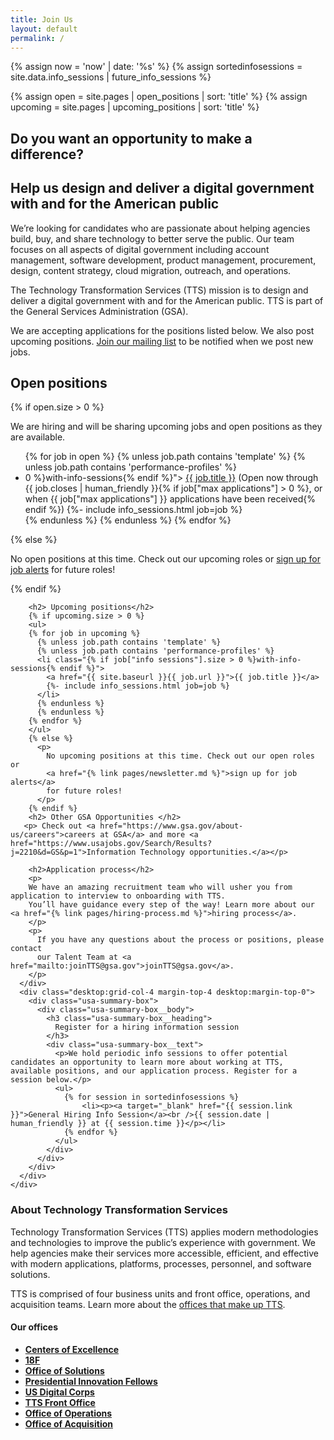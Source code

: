 ```yaml
---
title: Join Us
layout: default
permalink: /
---
```


{% assign now = 'now' | date: '%s' %}
{% assign sortedinfosessions = site.data.info_sessions | future_info_sessions %}

{% assign open = site.pages | open_positions | sort: 'title' %}
{% assign upcoming = site.pages | upcoming_positions | sort: 'title' %}

<section class="usa-hero padding-y-6">
  <div class="grid-container">
      <h1 class="usa-hero__heading--alt font-heading-l font-family-sans margin-top-0 tablet:margin-bottom-0">
        Do you want an opportunity to make a difference?
      </h1>
      <h2 class="usa-hero__heading margin-top-2 font-heading-2xl line-height-heading-4">
        Help us <span class="usa-hero__heading--highlight">design and deliver a digital government</span> with and for the American public
      </h2>
  </div>
</section>
<section class="usa-section">
  <div class="grid-container">
    <div class="grid-row grid-gap">
      <div class="desktop:grid-col-12 margin-bottom-3">
        <p class="usa-intro margin-top-0">
          We’re looking for candidates who are passionate about helping agencies build, buy, and share technology to better serve the public. Our team focuses on all aspects of digital government including account management, software development, product management, procurement, design, content strategy, cloud migration, outreach, and operations.
        </p>
        <div class="usa-prose">
          <p>
          The Technology Transformation Services (TTS) mission is to design and deliver a digital government with and for the American public. TTS is part of the General Services Administration (GSA).
          </p>
          <p>
          We are accepting applications for the positions listed below. We also post upcoming positions. <a href="{% link pages/newsletter.md %}">Join our mailing list</a> to be notified when we post new jobs.
          </p>
        </div>
      </div>
    </div>
    <div class="grid-row grid-gap">
      <div class="desktop:grid-col-8 usa-prose position-list">
        <h2 id="open-positions">Open positions</h2>
        {% if open.size > 0 %}
        <p>We are hiring and will be sharing upcoming jobs and open positions as they are available.</p>
        <ul>
        {% for job in open %}
          {% unless job.path contains 'template' %}
          {% unless job.path contains 'performance-profiles' %}
          <li class="{% if job["info sessions"].size > 0 %}with-info-sessions{% endif %}">
            <a href="{{ site.baseurl }}{{ job.url }}">{{ job.title }}</a>
            (Open now through {{ job.closes | human_friendly }}{% if job["max applications"] > 0 %}, or when {{ job["max applications"] }} applications have been received{% endif %})
            {%- include info_sessions.html job=job %}
          </li>
          {% endunless %}
          {% endunless %}
        {% endfor %}
        </ul>
        {% else %}
          <p>
            No open positions at this time. Check out our upcoming roles or
            <a href="{% link pages/newsletter.md %}">sign up for job alerts</a>
            for future roles!
          </p>
        {% endif %}

        <h2> Upcoming positions</h2>
        {% if upcoming.size > 0 %}
        <ul>
        {% for job in upcoming %}
          {% unless job.path contains 'template' %}
          {% unless job.path contains 'performance-profiles' %}
          <li class="{% if job["info sessions"].size > 0 %}with-info-sessions{% endif %}">
            <a href="{{ site.baseurl }}{{ job.url }}">{{ job.title }}</a>
            {%- include info_sessions.html job=job %}
          </li>
          {% endunless %}
          {% endunless %}
        {% endfor %}
        </ul>
        {% else %}
          <p>
            No upcoming positions at this time. Check out our open roles or
            <a href="{% link pages/newsletter.md %}">sign up for job alerts</a>
            for future roles!
          </p>
        {% endif %}
        <h2> Other GSA Opportunities </h2>
       <p> Check out <a href="https://www.gsa.gov/about-us/careers">careers at GSA</a> and more <a href="https://www.usajobs.gov/Search/Results?j=2210&d=GS&p=1">Information Technology opportunities.</a></p>

        <h2>Application process</h2>
        <p>
        We have an amazing recruitment team who will usher you from application to interview to onboarding with TTS.
        You’ll have guidance every step of the way! Learn more about our <a href="{% link pages/hiring-process.md %}">hiring process</a>.
        </p>
        <p>
          If you have any questions about the process or positions, please contact
          our Talent Team at <a href="mailto:joinTTS@gsa.gov">joinTTS@gsa.gov</a>.
        </p>
      </div>
      <div class="desktop:grid-col-4 margin-top-4 desktop:margin-top-0">
        <div class="usa-summary-box">
          <div class="usa-summary-box__body">
            <h3 class="usa-summary-box__heading">
              Register for a hiring information session
            </h3>
            <div class="usa-summary-box__text">
              <p>We hold periodic info sessions to offer potential candidates an opportunity to learn more about working at TTS, available positions, and our application process. Register for a session below.</p>
              <ul>
                {% for session in sortedinfosessions %}
                    <li><p><a target="_blank" href="{{ session.link }}">General Hiring Info Session</a><br />{{ session.date | human_friendly }} at {{ session.time }}</p></li>
                {% endfor %}
              </ul>
            </div>
          </div>
        </div>
      </div>
    </div>

  </div>
  </section>
  <section class="usa-section usa-section--dark margin-top-6">
    <div class="grid-container">
      <div class="grid-row grid-gap">
        <div class="desktop:grid-col-8 usa-prose">
          <h3>About Technology Transformation Services</h3>
          <p>
            Technology Transformation Services (TTS) applies modern methodologies and technologies to improve the public’s experience with government. We help agencies make their services more accessible, efficient, and effective with modern applications, platforms, processes, personnel, and software solutions.
          </p>
          <p>
            TTS is comprised of four business units and front office, operations, and acquisition teams. Learn more about the <a href="{% link pages/tts-offices.md %}">offices that make up TTS</a>.
          </p>
        </div>
        <div class="desktop:grid-col-4 usa-prose">
          <h4>Our offices</h4>
          <ul>
            <li><a href="{% link pages/tts-offices.md %}/#centers-of-excellence"><strong>Centers of Excellence</strong></a></li>
            <li><a href="{% link pages/tts-offices.md %}/#18f"><strong>18F</strong></a></li>
            <li><a href="{% link pages/tts-offices.md %}/#office-of-solutions"><strong>Office of Solutions</strong></a></li>
            <li><a href="{% link pages/tts-offices.md %}/#presidential-innovation-fellows"><strong>Presidential Innovation Fellows</strong></a></li>
            <li><a href="{% link pages/tts-offices.md %}/#us-digital-corps"><strong>US Digital Corps</strong></a></li>
            <li><a href="{% link pages/tts-offices.md %}/#tts-front-office"><strong>TTS Front Office</strong></a></li>
            <li><a href="{% link pages/tts-offices.md %}/#office-of-operations"><strong>Office of Operations</strong></a></li>
            <li><a href="{% link pages/tts-offices.md %}/#office-of-acquisition"><strong>Office of Acquisition</strong></a></li>
          </ul>
        </div>
      </div>
  </div>
</section>
